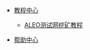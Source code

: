 - [教程中心](_document/TutorialCenter.md)

  - [ALEO测试网挖矿教程](_document/ALEO测试网挖矿教程.md)

- [帮助中心](_document/HelpCenter.md)
